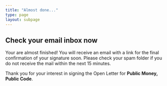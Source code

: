 ```yaml
---
title: "Almost done..."
type: page
layout: subpage
---
```


## Check your email inbox now

Your are almost finished! You will receive an email with a link for the final confirmation of your signature soon. Please check your spam folder if you do not receive the mail within the next 15 minutes. 

Thank you for your interest in signing the Open Letter for **Public Money, Public Code**.
